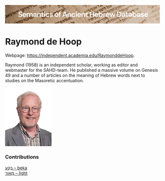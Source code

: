 <html><body><img id="banner" src="../../images/banners/banner.png" alt="banner" /></body></html>

# Raymond de Hoop

Webpage: <a href="https://independent.academia.edu/RaymonddeHoop/">https://independent.academia.edu/RaymonddeHoop</a>.


Raymond (1958) is an independent scholar, working as editor and webmaster for the SAHD-team. He published a massive volume on Genesis 49 and a number of articles on the meaning of Hebrew words next to studies on the Masoretic accentuation.

![raymond de hoop](../images/photos/raymond_de_hoop.jpg "Raymond de Hoop")


### Contributions
[בֶּקַע – beka](../words/beka.md)<br>[מָאוֹר – light](../words/light.md)<br>